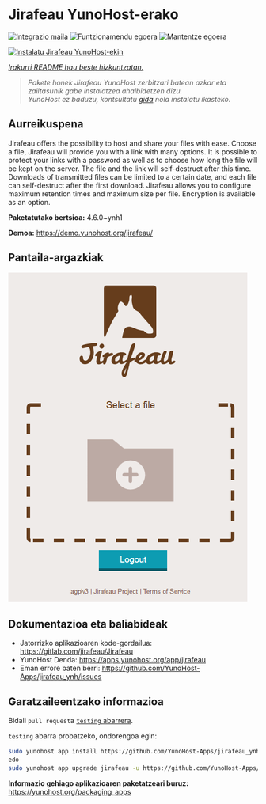 <!--
Ohart ongi: README hau automatikoki sortu da <https://github.com/YunoHost/apps/tree/master/tools/readme_generator>ri esker
EZ editatu eskuz.
-->

# Jirafeau YunoHost-erako

[![Integrazio maila](https://dash.yunohost.org/integration/jirafeau.svg)](https://ci-apps.yunohost.org/ci/apps/jirafeau/) ![Funtzionamendu egoera](https://ci-apps.yunohost.org/ci/badges/jirafeau.status.svg) ![Mantentze egoera](https://ci-apps.yunohost.org/ci/badges/jirafeau.maintain.svg)

[![Instalatu Jirafeau YunoHost-ekin](https://install-app.yunohost.org/install-with-yunohost.svg)](https://install-app.yunohost.org/?app=jirafeau)

*[Irakurri README hau beste hizkuntzatan.](./ALL_README.md)*

> *Pakete honek Jirafeau YunoHost zerbitzari batean azkar eta zailtasunik gabe instalatzea ahalbidetzen dizu.*  
> *YunoHost ez baduzu, kontsultatu [gida](https://yunohost.org/install) nola instalatu ikasteko.*

## Aurreikuspena

Jirafeau offers the possibility to host and share your files with ease. Choose a file, Jirafeau will provide you with a link with many options. It is possible to protect your links with a password as well as to choose how long the file will be kept on the server. The file and the link will self-destruct after this time. Downloads of transmitted files can be limited to a certain date, and each file can self-destruct after the first download. Jirafeau allows you to configure maximum retention times and maximum size per file. Encryption is available as an option.


**Paketatutako bertsioa:** 4.6.0~ynh1

**Demoa:** <https://demo.yunohost.org/jirafeau/>

## Pantaila-argazkiak

![Jirafeau(r)en pantaila-argazkia](./doc/screenshots/TPjh48P.png)

## Dokumentazioa eta baliabideak

- Jatorrizko aplikazioaren kode-gordailua: <https://gitlab.com/jirafeau/Jirafeau>
- YunoHost Denda: <https://apps.yunohost.org/app/jirafeau>
- Eman errore baten berri: <https://github.com/YunoHost-Apps/jirafeau_ynh/issues>

## Garatzaileentzako informazioa

Bidali `pull request`a [`testing` abarrera](https://github.com/YunoHost-Apps/jirafeau_ynh/tree/testing).

`testing` abarra probatzeko, ondorengoa egin:

```bash
sudo yunohost app install https://github.com/YunoHost-Apps/jirafeau_ynh/tree/testing --debug
edo
sudo yunohost app upgrade jirafeau -u https://github.com/YunoHost-Apps/jirafeau_ynh/tree/testing --debug
```

**Informazio gehiago aplikazioaren paketatzeari buruz:** <https://yunohost.org/packaging_apps>
